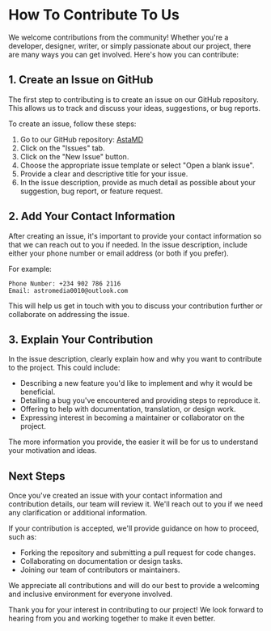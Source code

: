 # How To Contribute To Us

We welcome contributions from the community! Whether you're a developer, designer, writer, or simply passionate about our project, there are many ways you can get involved. Here's how you can contribute:

## 1. Create an Issue on GitHub

The first step to contributing is to create an issue on our GitHub repository. This allows us to track and discuss your ideas, suggestions, or bug reports.

To create an issue, follow these steps:

1. Go to our GitHub repository: [AstaMD](https://github.com/Astropeda/Asta-Md)
2. Click on the "Issues" tab.
3. Click on the "New Issue" button.
4. Choose the appropriate issue template or select "Open a blank issue".
5. Provide a clear and descriptive title for your issue.
6. In the issue description, provide as much detail as possible about your suggestion, bug report, or feature request.

## 2. Add Your Contact Information

After creating an issue, it's important to provide your contact information so that we can reach out to you if needed. In the issue description, include either your phone number or email address (or both if you prefer).

For example:

```
Phone Number: +234 902 786 2116
Email: astromedia0010@outlook.com
```

This will help us get in touch with you to discuss your contribution further or collaborate on addressing the issue.

## 3. Explain Your Contribution

In the issue description, clearly explain how and why you want to contribute to the project. This could include:

- Describing a new feature you'd like to implement and why it would be beneficial.
- Detailing a bug you've encountered and providing steps to reproduce it.
- Offering to help with documentation, translation, or design work.
- Expressing interest in becoming a maintainer or collaborator on the project.

The more information you provide, the easier it will be for us to understand your motivation and ideas.

## Next Steps

Once you've created an issue with your contact information and contribution details, our team will review it. We'll reach out to you if we need any clarification or additional information.

If your contribution is accepted, we'll provide guidance on how to proceed, such as:

- Forking the repository and submitting a pull request for code changes.
- Collaborating on documentation or design tasks.
- Joining our team of contributors or maintainers.

We appreciate all contributions and will do our best to provide a welcoming and inclusive environment for everyone involved.

Thank you for your interest in contributing to our project! We look forward to hearing from you and working together to make it even better.